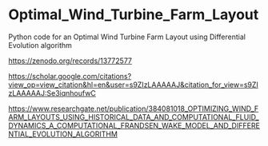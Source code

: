 # Optimal_Wind_Turbine_Farm_Layout
Python code for an Optimal Wind Turbine Farm Layout using Differential Evolution algorithm

https://zenodo.org/records/13772577

https://scholar.google.com/citations?view_op=view_citation&hl=en&user=s9ZIzLAAAAAJ&citation_for_view=s9ZIzLAAAAAJ:Se3iqnhoufwC 

https://www.researchgate.net/publication/384081018_OPTIMIZING_WIND_FARM_LAYOUTS_USING_HISTORICAL_DATA_AND_COMPUTATIONAL_FLUID_DYNAMICS_A_COMPUTATIONAL_FRANDSEN_WAKE_MODEL_AND_DIFFERENTIAL_EVOLUTION_ALGORITHM
